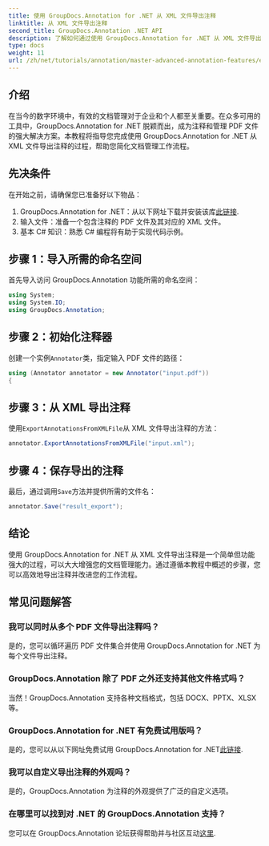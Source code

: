 ```yaml
---
title: 使用 GroupDocs.Annotation for .NET 从 XML 文件导出注释
linktitle: 从 XML 文件导出注释
second_title: GroupDocs.Annotation .NET API
description: 了解如何通过使用 GroupDocs.Annotation for .NET 从 XML 文件导出注释来增强文档管理工作流程。本综合教程提供分步说明。
type: docs
weight: 11
url: /zh/net/tutorials/annotation/master-advanced-annotation-features/export-annotations-from-xml-file/
---
```

## 介绍

在当今的数字环境中，有效的文档管理对于企业和个人都至关重要。在众多可用的工具中，GroupDocs.Annotation for .NET 脱颖而出，成为注释和管理 PDF 文件的强大解决方案。本教程将指导您完成使用 GroupDocs.Annotation for .NET 从 XML 文件导出注释的过程，帮助您简化文档管理工作流程。

## 先决条件

在开始之前，请确保您已准备好以下物品：

1.  GroupDocs.Annotation for .NET：从以下网址下载并安装该库[此链接](https://releases.groupdocs.com/annotation/net/).
2. 输入文件：准备一个包含注释的 PDF 文件及其对应的 XML 文件。
3. 基本 C# 知识：熟悉 C# 编程将有助于实现代码示例。

## 步骤 1：导入所需的命名空间

首先导入访问 GroupDocs.Annotation 功能所需的命名空间：

```csharp
using System;
using System.IO;
using GroupDocs.Annotation;
```

## 步骤 2：初始化注释器

创建一个实例`Annotator`类，指定输入 PDF 文件的路径：

```csharp
using (Annotator annotator = new Annotator("input.pdf"))
{
```

## 步骤 3：从 XML 导出注释

使用`ExportAnnotationsFromXMLFile`从 XML 文件导出注释的方法：

```csharp
annotator.ExportAnnotationsFromXMLFile("input.xml");
```

## 步骤 4：保存导出的注释

最后，通过调用`Save`方法并提供所需的文件名：

```csharp
annotator.Save("result_export");
```

## 结论

使用 GroupDocs.Annotation for .NET 从 XML 文件导出注释是一个简单但功能强大的过程，可以大大增强您的文档管理能力。通过遵循本教程中概述的步骤，您可以高效地导出注释并改进您的工作流程。

## 常见问题解答

### 我可以同时从多个 PDF 文件导出注释吗？

是的，您可以循环遍历 PDF 文件集合并使用 GroupDocs.Annotation for .NET 为每个文件导出注释。

### GroupDocs.Annotation 除了 PDF 之外还支持其他文件格式吗？

当然！GroupDocs.Annotation 支持各种文档格式，包括 DOCX、PPTX、XLSX 等。

### GroupDocs.Annotation for .NET 有免费试用版吗？

是的，您可以从以下网址免费试用 GroupDocs.Annotation for .NET[此链接](https://releases.groupdocs.com/).

### 我可以自定义导出注释的外观吗？

是的，GroupDocs.Annotation 为注释的外观提供了广泛的自定义选项。

### 在哪里可以找到对 .NET 的 GroupDocs.Annotation 支持？

您可以在 GroupDocs.Annotation 论坛获得帮助并与社区互动[这里](https://forum.groupdocs.com/c/annotation/10).